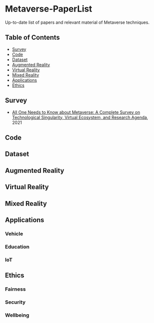 # Metaverse-PaperList
Up-to-date list of papers and relevant material of Metaverse techniques.

## Table of Contents
- [Survey](#survey)
- [Code](#code)
- [Dataset](#dataset)
- [Augmented Reality](#augmented-reality)
- [Virtual Reality](#virtual-reality)
- [Mixed Reality](#mixed-reality)
- [Applications](#applications)
- [Ethics](#ethics)


## Survey
- [All One Needs to Know about Metaverse: A Complete Survey on Technological Singularity, Virtual Ecosystem, and Research Agenda](https://arxiv.org/abs/2110.05352), 2021

## Code


## Dataset


## Augmented Reality


## Virtual Reality


## Mixed Reality


## Applications
### Vehicle

### Education

### IoT



## Ethics
### Fairness


### Security


### Wellbeing
